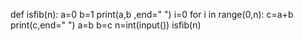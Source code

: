 def isfib(n):
    a=0
    b=1
    print(a,b ,end=" ")
    i=0
    for i in range(0,n):
        c=a+b
        print(c,end=" ")
        a=b
        b=c
n=int(input())
isfib(n)
    
